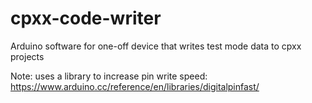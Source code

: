# cpxx-code-writer
Arduino software for one-off device that writes test mode data to cpxx projects

Note: uses a library to increase pin write speed: https://www.arduino.cc/reference/en/libraries/digitalpinfast/
